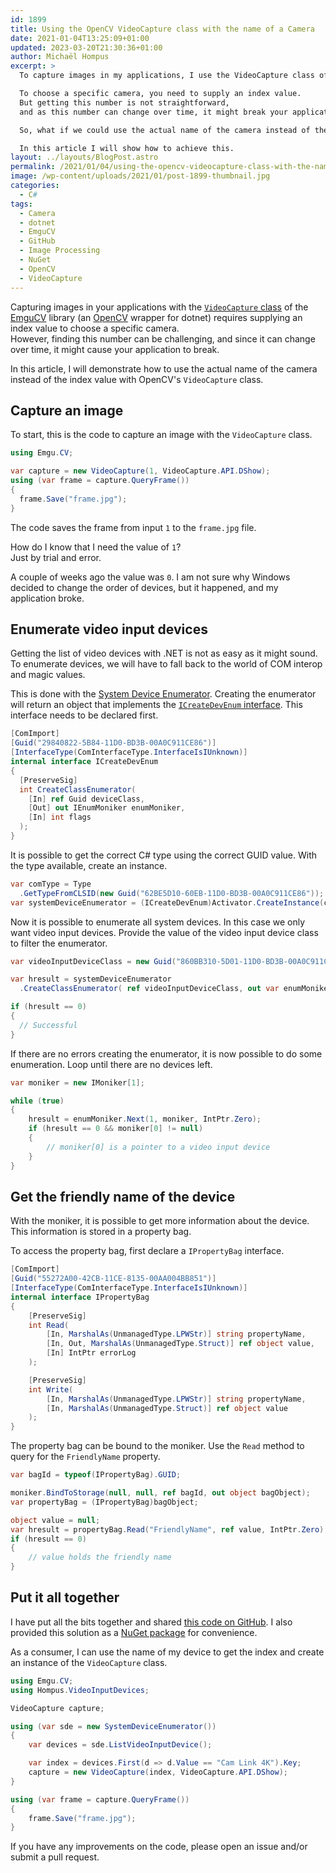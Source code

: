 ```yaml
---
id: 1899
title: Using the OpenCV VideoCapture class with the name of a Camera
date: 2021-01-04T13:25:09+01:00
updated: 2023-03-20T21:30:36+01:00
author: Michaël Hompus
excerpt: >
  To capture images in my applications, I use the VideoCapture class of the EmguCV library, an OpenCV wrapper for .NET.

  To choose a specific camera, you need to supply an index value.
  But getting this number is not straightforward,
  and as this number can change over time, it might break your application in the future.

  So, what if we could use the actual name of the camera instead of the index value?

  In this article I will show how to achieve this.
layout: ../layouts/BlogPost.astro
permalink: /2021/01/04/using-the-opencv-videocapture-class-with-the-name-of-a-camera/
image: /wp-content/uploads/2021/01/post-1899-thumbnail.jpg
categories:
  - C#
tags:
  - Camera
  - dotnet
  - EmguCV
  - GitHub
  - Image Processing
  - NuGet
  - OpenCV
  - VideoCapture
---
```


Capturing images in your applications with the [`VideoCapture` class][VIDEOCAPTURE_CLASS] of the [EmguCV][EMGUCV] library
(an [OpenCV][OPENCV] wrapper for dotnet) requires supplying an index value to choose a specific camera.  
However, finding this number can be challenging, and since it can change over time, it might cause your application to break.

In this article, I will demonstrate how to use the actual name of the camera instead of the index value with OpenCV's `VideoCapture` class.

<!--more-->

## Capture an image

To start, this is the code to capture an image with the `VideoCapture` class.

```csharp
using Emgu.CV;

var capture = new VideoCapture(1, VideoCapture.API.DShow);
using (var frame = capture.QueryFrame())
{
  frame.Save("frame.jpg");
}
```

The code saves the frame from input `1` to the `frame.jpg` file.

How do I know that I need the value of `1`?  
Just by trial and error.

A couple of weeks ago the value was `0`.
I am not sure why Windows decided to change the order of devices,
but it happened, and my application broke.

## Enumerate video input devices

Getting the list of video devices with .NET is not as easy as it might sound.
To enumerate devices, we will have to fall back to the world of COM interop and magic values.

This is done with the [System Device Enumerator][SYSTEM_DEVICE_ENUMERATOR].
Creating the enumerator will return an object that implements the [`ICreateDevEnum` interface][ICREATEDEVENUM_INTERFACE].
This interface needs to be declared first.

```csharp
[ComImport]
[Guid("29840822-5B84-11D0-BD3B-00A0C911CE86")]
[InterfaceType(ComInterfaceType.InterfaceIsIUnknown)]
internal interface ICreateDevEnum
{
  [PreserveSig]
  int CreateClassEnumerator(
    [In] ref Guid deviceClass,
    [Out] out IEnumMoniker enumMoniker,
    [In] int flags
  );
}
```

It is possible to get the correct C# type using the correct GUID value.
With the type available, create an instance.

```csharp
var comType = Type
  .GetTypeFromCLSID(new Guid("62BE5D10-60EB-11D0-BD3B-00A0C911CE86"));
var systemDeviceEnumerator = (ICreateDevEnum)Activator.CreateInstance(comType);
```

Now it is possible to enumerate all system devices.
In this case we only want video input devices.
Provide the value of the video input device class to filter the enumerator.

```csharp
var videoInputDeviceClass = new Guid("860BB310-5D01-11D0-BD3B-00A0C911CE86");

var hresult = systemDeviceEnumerator
  .CreateClassEnumerator( ref videoInputDeviceClass, out var enumMoniker, 0);

if (hresult == 0)
{
  // Successful
}
```

If there are no errors creating the enumerator, it is now possible to do some enumeration.
Loop until there are no devices left.

```csharp
var moniker = new IMoniker[1];

while (true)
{
    hresult = enumMoniker.Next(1, moniker, IntPtr.Zero);
    if (hresult == 0 && moniker[0] != null)
    {
        // moniker[0] is a pointer to a video input device
    }
}
```

## Get the friendly name of the device

With the moniker, it is possible to get more information about the device.
This information is stored in a property bag.

To access the property bag, first declare a `IPropertyBag` interface.

```csharp
[ComImport]
[Guid("55272A00-42CB-11CE-8135-00AA004BB851")]
[InterfaceType(ComInterfaceType.InterfaceIsIUnknown)]
internal interface IPropertyBag
{
    [PreserveSig]
    int Read(
        [In, MarshalAs(UnmanagedType.LPWStr)] string propertyName,
        [In, Out, MarshalAs(UnmanagedType.Struct)] ref object value,
        [In] IntPtr errorLog
    );

    [PreserveSig]
    int Write(
        [In, MarshalAs(UnmanagedType.LPWStr)] string propertyName,
        [In, MarshalAs(UnmanagedType.Struct)] ref object value
    );
}
```

The property bag can be bound to the moniker.
Use the `Read` method to query for the `FriendlyName` property.

```csharp
var bagId = typeof(IPropertyBag).GUID;

moniker.BindToStorage(null, null, ref bagId, out object bagObject);
var propertyBag = (IPropertyBag)bagObject;

object value = null;
var hresult = propertyBag.Read("FriendlyName", ref value, IntPtr.Zero);
if (hresult == 0)
{
    // value holds the friendly name
}
```

## Put it all together

I have put all the bits together and shared [this code on GitHub][GITHUB_REPO].
I also provided this solution as a [NuGet package][NUGET_PACKAGE] for convenience.

As a consumer, I can use the name of my device to get the index and create an instance of the `VideoCapture` class.

```csharp {10}
using Emgu.CV;
using Hompus.VideoInputDevices;

VideoCapture capture;

using (var sde = new SystemDeviceEnumerator())
{
    var devices = sde.ListVideoInputDevice();

    var index = devices.First(d => d.Value == "Cam Link 4K").Key;
    capture = new VideoCapture(index, VideoCapture.API.DShow);
}

using (var frame = capture.QueryFrame())
{
    frame.Save("frame.jpg");
}
```

If you have any improvements on the code, please open an issue and/or submit a pull request.

[VIDEOCAPTURE_CLASS]: https://docs.opencv.org/4.5.1/d8/dfe/classcv_1_1VideoCapture.html
[EMGUCV]: http://www.emgu.com/
[OPENCV]: https://opencv.org/
[SYSTEM_DEVICE_ENUMERATOR]: https://learn.microsoft.com/windows/win32/directshow/using-the-system-device-enumerator
[ICREATEDEVENUM_INTERFACE]: https://learn.microsoft.com/windows/win32/api/strmif/nn-strmif-icreatedevenum
[GITHUB_REPO]: https://github.com/eNeRGy164/VideoInputDevices
[NUGET_PACKAGE]: https://www.nuget.org/packages/Hompus.VideoInputDevices/
